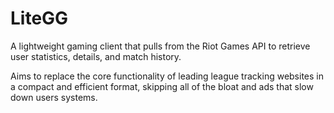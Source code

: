 # LiteGG

A lightweight gaming client that pulls from the Riot Games API to retrieve user statistics, details, and match history. 

Aims to replace the core functionality of leading league tracking websites in a compact and efficient format, skipping all of the bloat and ads that slow down users systems.
